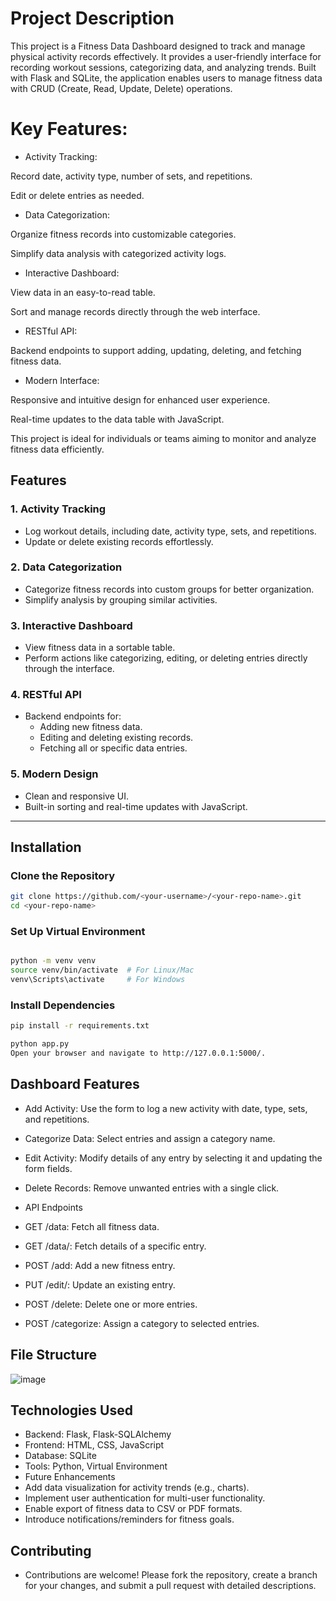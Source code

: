# Project Description

This project is a Fitness Data Dashboard designed to track and manage physical activity records effectively. It provides a user-friendly interface for recording workout sessions, categorizing data, and analyzing trends. Built with Flask and SQLite, the application enables users to manage fitness data with CRUD (Create, Read, Update, Delete) operations.

# Key Features:

- Activity Tracking:

Record date, activity type, number of sets, and repetitions.

Edit or delete entries as needed.

- Data Categorization:

Organize fitness records into customizable categories.

Simplify data analysis with categorized activity logs.

- Interactive Dashboard:

View data in an easy-to-read table.

Sort and manage records directly through the web interface.

- RESTful API:

Backend endpoints to support adding, updating, deleting, and fetching fitness data.

- Modern Interface:

Responsive and intuitive design for enhanced user experience.

Real-time updates to the data table with JavaScript.

This project is ideal for individuals or teams aiming to monitor and analyze fitness data efficiently.


## Features

### 1. Activity Tracking
- Log workout details, including date, activity type, sets, and repetitions.
- Update or delete existing records effortlessly.

### 2. Data Categorization
- Categorize fitness records into custom groups for better organization.
- Simplify analysis by grouping similar activities.

### 3. Interactive Dashboard
- View fitness data in a sortable table.
- Perform actions like categorizing, editing, or deleting entries directly through the interface.

### 4. RESTful API
- Backend endpoints for:
  - Adding new fitness data.
  - Editing and deleting existing records.
  - Fetching all or specific data entries.

### 5. Modern Design
- Clean and responsive UI.
- Built-in sorting and real-time updates with JavaScript.

---

## Installation

### Clone the Repository
```bash
git clone https://github.com/<your-username>/<your-repo-name>.git
cd <your-repo-name>
```
### Set Up Virtual Environment

```bash

python -m venv venv
source venv/bin/activate  # For Linux/Mac
venv\Scripts\activate     # For Windows

```
### Install Dependencies

```bash
pip install -r requirements.txt
```

```bash
python app.py
Open your browser and navigate to http://127.0.0.1:5000/.
```

## Dashboard Features

- Add Activity: Use the form to log a new activity with date, type, sets, and repetitions.

- Categorize Data: Select entries and assign a category name.

- Edit Activity: Modify details of any entry by selecting it and updating the form fields.

- Delete Records: Remove unwanted entries with a single click.

- API Endpoints

- GET /data: Fetch all fitness data.

- GET /data/<id>: Fetch details of a specific entry.

- POST /add: Add a new fitness entry.

- PUT /edit/<id>: Update an existing entry.

- POST /delete: Delete one or more entries.

- POST /categorize: Assign a category to selected entries.


## File Structure

![image](https://github.com/user-attachments/assets/de8dea66-95fa-4273-90b3-8258cbf157b8)

## Technologies Used

- Backend: Flask, Flask-SQLAlchemy
- Frontend: HTML, CSS, JavaScript
- Database: SQLite
- Tools: Python, Virtual Environment
- Future Enhancements
- Add data visualization for activity trends (e.g., charts).
- Implement user authentication for multi-user functionality.
- Enable export of fitness data to CSV or PDF formats.
- Introduce notifications/reminders for fitness goals.

## Contributing

- Contributions are welcome! Please fork the repository, create a branch for your changes, and submit a pull request with detailed descriptions.
